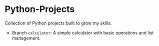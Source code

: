 # Python-Projects
Collection of Python projects built to grow my skills.
- Branch `calculator`: A simple calculator with basic operations and list management.
